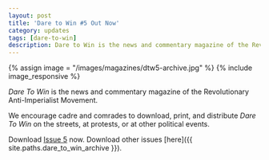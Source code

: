 ```yaml
---
layout: post
title: 'Dare to Win #5 Out Now'
category: updates
tags: [dare-to-win]
description: Dare to Win is the news and commentary magazine of the Revolutionary Anti-Imperialist Movement.
---
```


{% assign image = "/images/magazines/dtw5-archive.jpg" %}
{% include image_responsive %}

_Dare To Win_ is the news and commentary magazine of the Revolutionary Anti-Imperialist Movement.

We encourage cadre and comrades to download, print, and distribute _Dare To Win_ on the streets, at protests, or at other political events.

Download [Issue 5](https://antiimperialism.files.wordpress.com/2014/10/dtw5.pdf) now. Download other issues [here]({{ site.paths.dare_to_win_archive }}).
